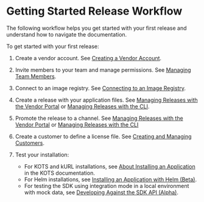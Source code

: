 # Getting Started Release Workflow

The following workflow helps you get started with your first release and understand how to navigate the documentation.

To get started with your first release:

1. Create a vendor account. See [Creating a Vendor Account](vendor-portal-creating-account).
1. Invite members to your team and manage permissions. See [Managing Team Members](team-management).
1. Connect to an image registry. See [Connecting to an Image Registry](packaging-private-images).
1. Create a release with your application files. See [Managing Releases with the Vendor Portal](releases-creating-releases) or [Managing Releases with the CLI](releases-creating-cli).
1. Promote the release to a channel. See [Managing Releases with the Vendor Portal](releases-creating-releases) or [Managing Releases with the CLI](releases-creating-cli)
1. Create a customer to define a license file. See [Creating and Managing Customers](releases-creating-customer).
1. Test your installation:

    - For KOTS and kURL installations, see [About Installing an Application](installing-overview) in the KOTS documentation.
    - For Helm installations, see [Installing an Application with Helm (Beta)](install-with-helm).
    - For testing the SDK using integration mode in a local environment with mock data, see [Developing Against the SDK API (Alpha)](replicated-sdk-development).